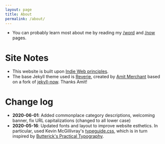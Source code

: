```yaml
---
layout: page
title: About
permalink: /about/
---
```


- You can probably learn most about me by reading my [/word](https://christinchong.com/word) and [/now](https://christinchong.com/now) pages.

# Site Notes
- This website is built upon [Indie Web principles](https://indieweb.org/principles). 
- The base Jekyll theme used is [Reverie](https://github.com/amitmerchant1990/reverie), created by [Amit Merchant](https://www.amitmerchant.com) based on a fork of [jekyll-now](https://github.com/barryclark/jekyll-now). Thanks Amit!

# Change log
- **2020-06-01**: Added commonplace category descriptions, welcoming banner, fix URL capitalizations (changed to all lower case)
- **2020-05-16**: Updated fonts and layout to improve website esthetics. In particular, used Kevin McGillivray's [typeguide.css](https://github.com/kmcgillivray/typeguide.css), which is in turn inspired by [Butterick's Practical Typography](https://practicaltypography.com).